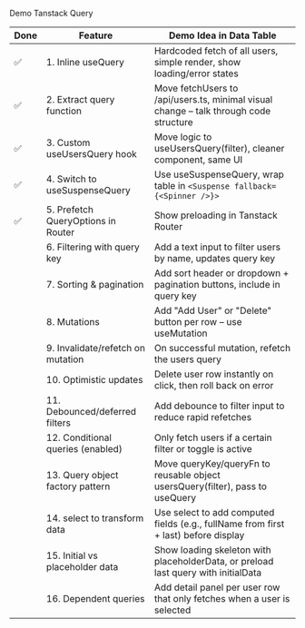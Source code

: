 Demo Tanstack Query

| Done | Feature                              | Demo Idea in Data Table |
|------|--------------------------------------|-----------------------------------------------|
|✅    | 1. Inline useQuery                   | Hardcoded fetch of all users, simple render, show loading/error states|
|✅    | 2. Extract query function            | Move fetchUsers to /api/users.ts, minimal visual change – talk through code structure|
|✅    | 3. Custom useUsersQuery hook         | Move logic to useUsersQuery(filter), cleaner component, same UI|
|✅    | 4. Switch to useSuspenseQuery        | Use useSuspenseQuery, wrap table in `<Suspense fallback={<Spinner />}>`|
|✅    | 5. Prefetch QueryOptions in Router   | Show preloading in Tanstack Router|
|      | 6. Filtering with query key          | Add a text input to filter users by name, updates query key|
|      | 7. Sorting & pagination              | Add sort header or dropdown + pagination buttons, include in query key|
|      | 8. Mutations                         | Add "Add User" or "Delete" button per row – use useMutation|
|      | 9. Invalidate/refetch on mutation    | On successful mutation, refetch the users query|
|      | 10. Optimistic updates                | Delete user row instantly on click, then roll back on error|
|      | 11. Debounced/deferred filters       | Add debounce to filter input to reduce rapid refetches|
|      | 12. Conditional queries (enabled)    | Only fetch users if a certain filter or toggle is active|
|      | 13. Query object factory pattern     | Move queryKey/queryFn to reusable object usersQuery(filter), pass to useQuery|
|      | 14. select to transform data         | Use select to add computed fields (e.g., fullName from first + last) before display|
|      | 15. Initial vs placeholder data      | Show loading skeleton with placeholderData, or preload last query with initialData|
|      | 16. Dependent queries                | Add detail panel per user row that only fetches when a user is selected|